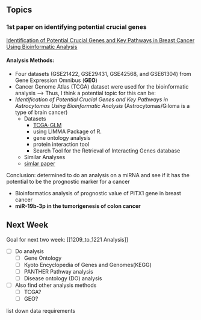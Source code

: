 ## Topics
### 1st paper on identifying potential crucial genes
[Identification of Potential Crucial Genes and Key Pathways in Breast Cancer Using Bioinformatic Analysis](https://www.frontiersin.org/articles/10.3389/fgene.2019.00695/full)
#### Analysis Methods:
- Four datasets (GSE21422, GSE29431, GSE42568, and GSE61304) from Gene Expression Omnibus (**GEO**)
-  Cancer Genome Atlas (TCGA) dataset were used for the bioinformatic analysis
--> Thus, I think a potential topic for this can be:
- *Identification of Potential Crucial Genes and Key Pathways in Astrocytomas Using Bioinformatic Analysis* (Astrocytomas/Giloma is a type of brain cancer)
	- Datasets
		- [TCGA-GLM](https://portal.gdc.cancer.gov/projects/TCGA-GBM)
		- using LIMMA Package of R.
		- gene ontology analysis
		- protein interaction tool
		- Search Tool for the Retrieval of Interacting Genes database
	- Similar Analyses
	- [simlar paper](https://www.spandidos-publications.com/10.3892/mmr.2018.9411)


Conclusion: determined to do an analysis on a miRNA and see if it has the potential to be the prognostic marker for a cancer

- Bioinformatics analysis of prognostic value of PITX1 gene in breast cancer
- **miR-19b-3p in the tumorigenesis of colon cancer**

## Next Week
Goal for next two week: [[1209_to_1221 Analysis]]
- [ ] Do analysis 
	- [ ] Gene Ontology
	- [ ] Kyoto Encyclopedia of Genes and Genomes(KEGG)
	- [ ] PANTHER Pathway analysis
	- [ ] Disease ontology (DO) analysis
- [ ] Also find other analysis methods
	- [ ] TCGA?
	- [ ] GEO?

list down data requirements



